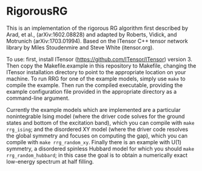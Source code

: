 # RigorousRG
This is an implementation of the rigorous RG algorithm first described by Arad, et al., (arXiv:1602.08828) and adapted by Roberts, Vidick, and Motrunich (arXiv:1703.01994).
Based on the ITensor C++ tensor network library by Miles Stoudenmire and Steve White (itensor.org).

To use: first, install ITensor (https://github.com/ITensor/ITensor) version 3.
Then copy the Makefile.example in this repository to Makefile, changing the ITensor installation directory to point to the appropriate location on your machine.
To run RRG for one of the example models, simply use `make` to compile the example.
Then run the compiled executable, providing the example configuration file provided in the appropriate directory as a command-line argument.

Currently the example models which are implemented are a particular nonintegrable Ising model (where the driver code solves for the ground states and bottom of the excitation band), which you can compile with `make rrg_ising`; and the disordered XY model (where the driver code resolves the global symmetry and focuses on computing the gap), which you can compile with `make rrg_random_xy`.
Finally there is an example with U(1) symmetry, a disordered spinless Hubbard model for which you should `make rrg_random_hubbard`; in this case the goal is to obtain a numerically exact low-energy spectrum at half filling.
